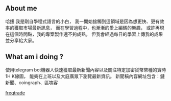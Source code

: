 ## About me

哈摟 我是剛自學程式語言的小白，
我一開始接觸到這領域是因為想更快、更有效率的獲取市場最新訊息，
而在學習過程中，也漸漸的愛上編碼的樂趣，
或許再現在這個時間點，我的專案製作還不夠成熟，
但我會經過每日的學習上傳我的成果並分享給大家。


## What am i doing ?

使用telegram bot機器人快速獲取最新新聞內容以及關注特定加密貨幣幣種的實時1H K線圖，
能夠在上班以及大庭廣眾下瀏覽最新資訊。
新聞稿內容網址包含：鏈新聞、coingraph、區塊客

[freqtrade](https://github.com/Kuan-crypto/search_finance/blob/main/my_project/images/kline.png)
